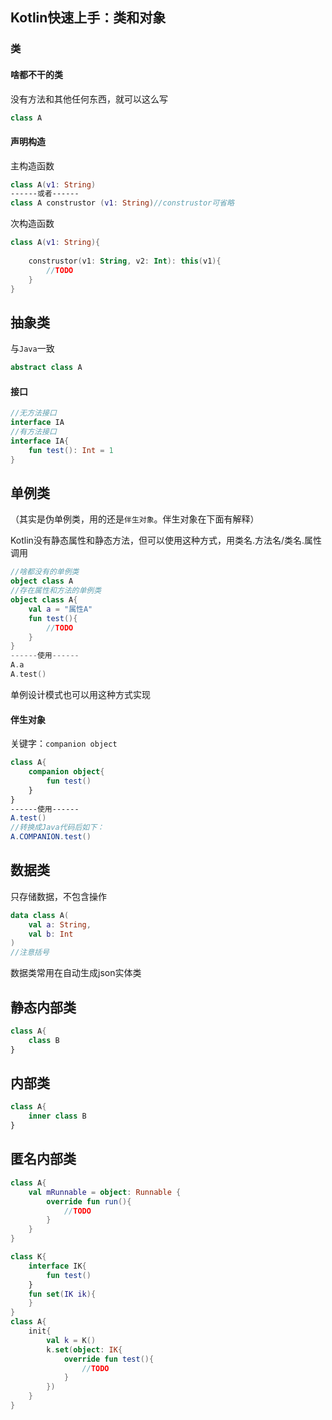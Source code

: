 ## Kotlin快速上手：类和对象

### 类

#### 啥都不干的类

没有方法和其他任何东西，就可以这么写

```kotlin
class A
```

#### 声明构造

主构造函数

```kotlin
class A(v1: String)
------或者------
class A construstor (v1: String)//construstor可省略
```

次构造函数

```kotlin
class A(v1: String){
    
    construstor(v1: String, v2: Int): this(v1){
        //TODO
    }
}
```

## 抽象类

与`Java`一致

```kotlin
abstract class A
```

#### 接口

```kotlin
//无方法接口
interface IA
//有方法接口
interface IA{
    fun test(): Int = 1
}
```

## 单例类

（其实是伪单例类，用的还是`伴生对象`。伴生对象在下面有解释）

Kotlin没有静态属性和静态方法，但可以使用这种方式，用类名.方法名/类名.属性调用

```kotlin
//啥都没有的单例类
object class A
//存在属性和方法的单例类
object class A{
    val a = "属性A"
    fun test(){
        //TODO
    }
}
------使用------
A.a
A.test()
```

单例设计模式也可以用这种方式实现

#### 伴生对象

关键字：`companion object`

```kotlin
class A{
    companion object{
        fun test()
    }
}
------使用------
A.test()
//转换成Java代码后如下：
A.COMPANION.test()
```

## 数据类

只存储数据，不包含操作

```kotlin
data class A(
    val a: String,
    val b: Int
)
//注意括号
```

数据类常用在自动生成json实体类

## 静态内部类

```kotlin
class A{
    class B
}
```

## 内部类

```kotlin
class A{
    inner class B
}
```

## 匿名内部类

```kotlin
class A{
    val mRunnable = object: Runnable {
        override fun run(){
            //TODO
        }
    }
}
```

```kotlin
class K{
    interface IK{
        fun test()
    }
    fun set(IK ik){
    }
}
class A{
    init{
        val k = K()
        k.set(object: IK{
            override fun test(){
                //TODO
            }
        })
    }
}
```


